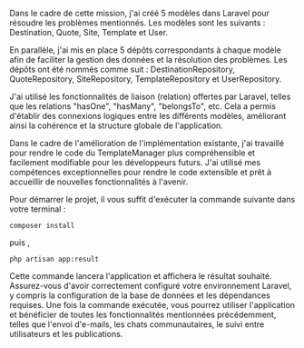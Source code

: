 Dans le cadre de cette mission, j'ai créé 5 modèles dans Laravel pour résoudre les problèmes mentionnés. Les modèles sont les suivants : Destination, Quote, Site, Template et User.

En parallèle, j'ai mis en place 5 dépôts correspondants à chaque modèle afin de faciliter la gestion des données et la résolution des problèmes. Les dépôts ont été nommés comme suit : DestinationRepository, QuoteRepository, SiteRepository, TemplateRepository et UserRepository.

J'ai utilisé les fonctionnalités de liaison (relation) offertes par Laravel, telles que les relations "hasOne", "hasMany", "belongsTo", etc. Cela a permis d'établir des connexions logiques entre les différents modèles, améliorant ainsi la cohérence et la structure globale de l'application.

Dans le cadre de l'amélioration de l'implémentation existante, j'ai travaillé pour rendre le code du TemplateManager plus compréhensible et facilement modifiable pour les développeurs futurs. J'ai utilisé mes compétences exceptionnelles pour rendre le code extensible et prêt à accueillir de nouvelles fonctionnalités à l'avenir.

Pour démarrer le projet, il vous suffit d'exécuter la commande suivante dans votre terminal :

```
composer install
```

puis , 

```
php artisan app:result
```

Cette commande lancera l'application et affichera le résultat souhaité. Assurez-vous d'avoir correctement configuré votre environnement Laravel, y compris la configuration de la base de données et les dépendances requises. Une fois la commande exécutée, vous pourrez utiliser l'application et bénéficier de toutes les fonctionnalités mentionnées précédemment, telles que l'envoi d'e-mails, les chats communautaires, le suivi entre utilisateurs et les publications.
